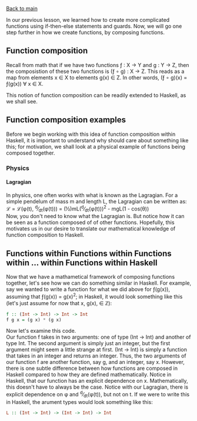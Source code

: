 [Back to main](https://jd-anabi.github.io/functional-programming/)

In our previous lesson, we learned how to create more complicated functions using if-then-else 
statements and guards. Now, we will go one step further in how we create functions, by composing 
functions.

## Function composition
Recall from math that if we have two functions &fnof; : X &rarr; Y and g : Y &rarr; Z, 
then the composistion of these two functions is (&fnof; &#8728; g) : X &rarr; Z. This 
reads as a map from elements x &isin; X to elements g(x) &isin; Z. In other words, 
(&fnof; &#8728; g)(x) = &fnof;(g(x)) &forall; x &isin; X.  
  
This notion of function composition can be readily extended to Haskell, as we shall see.

## Function composition examples
Before we begin working with this idea of function composition within Haskell, it is important 
to understand why should care about something like this; for motivation, we shall look at a 
physical example of functions being composed together.

### Physics
#### Lagragian
In physics, one often works with what is known as the Lagragian. For a simple pendelum 
of mass m and length L, the Lagragian can be written as:  
&Lscr; = &Lscr;(&phi;(t), <sup>d</sup>&frasl;<sub>dt</sub>(&phi;(t))) = (&frac12;)mL(<sup>d</sup>&frasl;<sub>dt</sub>(&phi;(t)))<sup>2</sup> - mgL(1 - cos(&theta;))  
Now, you don't need to know what the Lagragian is. But notice how it can be seen as a 
function composed of of other functions. Hopefully, this motivates us in our desire to 
translate our mathematical knowledge of function composition to Haskell.

## Functions within Functions within Functions within ... within Functions within Haskell
Now that we have a mathametical framework of composing functions together, let's see how 
we can do something similar in Haskell. For example, say we wanted to write a function for 
what we did above for &fnof;(g(x)), assuming that &fnof;(g(x)) = g(x)<sup>2</sup>; in Haskell, 
it would look something like this (let's just assume for now that x, g(x), &isin; &#8484;):
```haskell
f :: (Int -> Int) -> Int -> Int
f g x = (g x) * (g x) 
```
Now let's examine this code.  
Our function f takes in two arguments: one of type (Int -> Int) and another of type Int. The second 
argument is simply just an integer, but the first argument might seem a little strange at first. 
(Int -> Int) is simply a function that takes in an integer and returns an integer. Thus, the two 
arguments of our function f are another function, say g, and an integer, say x. However, there 
is one subtle difference between how functions are composed in Haskell compared to how they are 
defined mathematically. Notice in Haskell, that our function has an explicit dependence on x. 
Mathematically, this doesn't have to always be the case. Notice with our Lagragian, there is 
explicit dependence on &phi; and <sup>d</sup>&frasl;<sub>dt</sub>(&phi;(t)), but not on t. If 
we were to write this in Haskell, the arument types would look something like this:
```haskell
L :: (Int -> Int) -> (Int -> Int) -> Int
```
